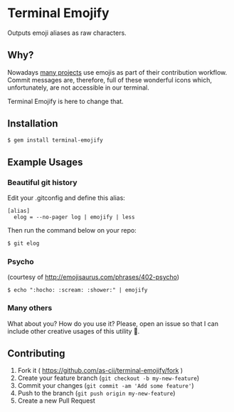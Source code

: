 # Terminal Emojify

Outputs emoji aliases as raw characters.

## Why?

Nowadays [many
projects](https://github.com/atom/atom/tree/master/CONTRIBUTING.md) use emojis
as part of their contribution workflow. Commit messages are, therefore, full of
these wonderful icons which, unfortunately, are not accessible in our terminal.

Terminal Emojify is here to change that.

## Installation

```bash
$ gem install terminal-emojify
```

## Example Usages

### Beautiful git history

Edit your .gitconfig and define this alias:

```
[alias]
  elog = --no-pager log | emojify | less
```

Then run the command below on your repo:

```bash
$ git elog
```

### Psycho

(courtesy of http://emojisaurus.com/phrases/402-psycho)

```
$ echo ":hocho: :scream: :shower:" | emojify
```

### Many others

What about you? How do you use it? Please, open an issue so that I can include
other creative usages of this utility :bow:.

## Contributing

1. Fork it ( https://github.com/as-cii/terminal-emojify/fork )
2. Create your feature branch (`git checkout -b my-new-feature`)
3. Commit your changes (`git commit -am 'Add some feature'`)
4. Push to the branch (`git push origin my-new-feature`)
5. Create a new Pull Request
